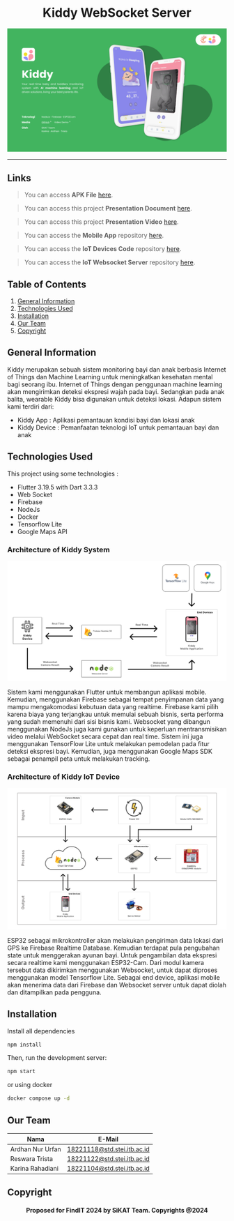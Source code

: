 <h1 align="center">
   Kiddy WebSocket Server
</h1>

<p align="center">
  <img src="docs/name_banner.png" width=600>
</p>

<hr>

## Links

> You can access **APK File** [here](https://drive.google.com/file/d/1og0wMm_1jk3bsnlmlk8XCl8vzXXy3PCT/view?usp=sharing).

> You can access this project **Presentation Document** [here](https://drive.google.com/file/d/1KRDr1wwKejeJXGlI_VPNDrc4_1aL7u0z/view?usp=sharing).

> You can access this project **Presentation Video** [here](https://drive.google.com/file/d/1ZAUNiemUF2mXBF-0BICi1y4XO3gFNh7M/view?usp=sharing).

> You can access the **Mobile App** repository [here](https://github.com/SiKAT-FindIT/kiddy).

> You can access the **IoT Devices Code** repository [here](https://github.com/SiKAT-FindIT/kiddy_iot).

> You can access the **IoT Websocket Server** repository [here](https://github.com/SiKAT-FindIT/kiddyserver).

## Table of Contents

1. [General Information](#general-information)
2. [Technologies Used](#technologies-used)
3. [Installation](#installation)
4. [Our Team](#team)
5. [Copyright](#copyright)

<a name="general-information">

## General Information

Kiddy merupakan sebuah sistem monitoring bayi dan anak berbasis Internet of Things dan Machine Learning untuk meningkatkan kesehatan mental bagi seorang ibu. Internet of Things dengan penggunaan machine learning akan mengirimkan deteksi ekspresi wajah pada bayi. Sedangkan pada anak balita, wearable Kiddy bisa digunakan untuk deteksi lokasi. Adapun sistem kami terdiri dari:

- Kiddy App : Aplikasi pemantauan kondisi bayi dan lokasi anak
- Kiddy Device : Pemanfaatan teknologi IoT untuk pemantauan bayi dan anak

<a name="technologies-used"></a>

## Technologies Used

This project using some technologies :

- Flutter 3.19.5 with Dart 3.3.3
- Web Socket
- Firebase
- NodeJs
- Docker
- Tensorflow Lite
- Google Maps API

### Architecture of Kiddy System

<p align="center">
  <img src="docs/system_architecture.png" width=600>
</p>

Sistem kami menggunakan Flutter untuk membangun aplikasi mobile. Kemudian, menggunakan Firebase sebagai tempat penyimpanan data yang mampu mengakomodasi kebutuan data yang realtime. Firebase kami pilih karena biaya yang terjangkau untuk memulai sebuah bisnis, serta performa yang sudah memenuhi dari sisi bisnis kami. Websocket yang dibangun menggunakan NodeJs juga kami gunakan untuk keperluan mentransmisikan video melalui WebSocket secara cepat dan real time. Sistem ini juga menggunakan TensorFlow Lite untuk melakukan pemodelan pada fitur deteksi ekspresi bayi. Kemudian, juga menggunakan Google Maps SDK sebagai penampil peta untuk melakukan tracking.

### Architecture of Kiddy IoT Device

<p align="center">
  <img src="docs/hardware_architecture.png" width=600>
</p>

ESP32 sebagai mikrokontroller akan melakukan pengiriman data lokasi dari GPS ke Firebase Realtime Database. Kemudian terdapat pula pengubahan state untuk menggerakan ayunan bayi. Untuk pengambilan data ekspresi secara realtime kami menggunakan ESP32-Cam. Dari modul kamera tersebut data dikirimkan menggunakan Websocket, untuk dapat diproses menggunakan model Tensorflow Lite. Sebagai end device, aplikasi mobile akan menerima data dari Firebase dan Websocket server untuk dapat diolah dan ditampilkan pada pengguna.

<a name="installation">

## Installation

Install all dependencies

```bash
npm install
```

Then, run the development server:

```bash
npm start
```

or using docker

```bash
docker compose up -d
```

<a name="team">

## Our Team

| Nama             | E-Mail                      |
| ---------------- | --------------------------- |
| Ardhan Nur Urfan | 18221118@std.stei.itb.ac.id |
| Reswara Trista   | 18221122@std.stei.itb.ac.id |
| Karina Rahadiani | 18221104@std.stei.itb.ac.id |

<a name="copyright"></a>

## Copyright

<h4 align="center">
  Proposed for FindIT 2024 by SiKAT Team. Copyrights @2024
</h4>

</hr>
